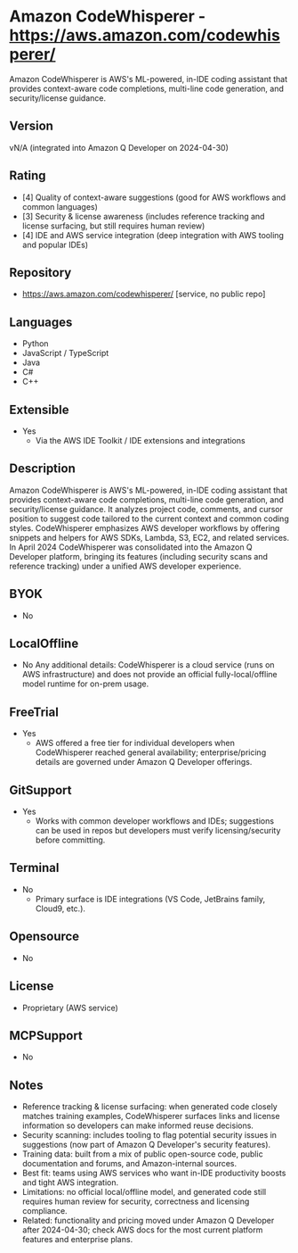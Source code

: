 # Amazon CodeWhisperer - https://aws.amazon.com/codewhisperer/
Amazon CodeWhisperer is AWS's ML-powered, in-IDE coding assistant that provides context-aware code completions, multi-line code generation, and security/license guidance. 
## Version
vN/A (integrated into Amazon Q Developer on 2024-04-30)
## Rating
- [4] Quality of context-aware suggestions (good for AWS workflows and common languages)
- [3] Security & license awareness (includes reference tracking and license surfacing, but still requires human review)
- [4] IDE and AWS service integration (deep integration with AWS tooling and popular IDEs)
## Repository
- https://aws.amazon.com/codewhisperer/ [service, no public repo]
## Languages
- Python
- JavaScript / TypeScript
- Java
- C#
- C++
## Extensible
- Yes
  - Via the AWS IDE Toolkit / IDE extensions and integrations
## Description
Amazon CodeWhisperer is AWS's ML-powered, in-IDE coding assistant that provides context-aware code completions, multi-line code generation, and security/license guidance. It analyzes project code, comments, and cursor position to suggest code tailored to the current context and common coding styles. CodeWhisperer emphasizes AWS developer workflows by offering snippets and helpers for AWS SDKs, Lambda, S3, EC2, and related services. In April 2024 CodeWhisperer was consolidated into the Amazon Q Developer platform, bringing its features (including security scans and reference tracking) under a unified AWS developer experience.
## BYOK
- No
## LocalOffline
- No
  Any additional details: CodeWhisperer is a cloud service (runs on AWS infrastructure) and does not provide an official fully-local/offline model runtime for on-prem usage.
## FreeTrial
- Yes
  - AWS offered a free tier for individual developers when CodeWhisperer reached general availability; enterprise/pricing details are governed under Amazon Q Developer offerings.
## GitSupport
- Yes
  - Works with common developer workflows and IDEs; suggestions can be used in repos but developers must verify licensing/security before committing.
## Terminal
- No
  - Primary surface is IDE integrations (VS Code, JetBrains family, Cloud9, etc.).
## Opensource
- No
## License
- Proprietary (AWS service)
## MCPSupport
- No
## Notes
- Reference tracking & license surfacing: when generated code closely matches training examples, CodeWhisperer surfaces links and license information so developers can make informed reuse decisions.
- Security scanning: includes tooling to flag potential security issues in suggestions (now part of Amazon Q Developer's security features).
- Training data: built from a mix of public open-source code, public documentation and forums, and Amazon-internal sources.
- Best fit: teams using AWS services who want in-IDE productivity boosts and tight AWS integration.
- Limitations: no official local/offline model, and generated code still requires human review for security, correctness and licensing compliance.
- Related: functionality and pricing moved under Amazon Q Developer after 2024-04-30; check AWS docs for the most current platform features and enterprise plans.
